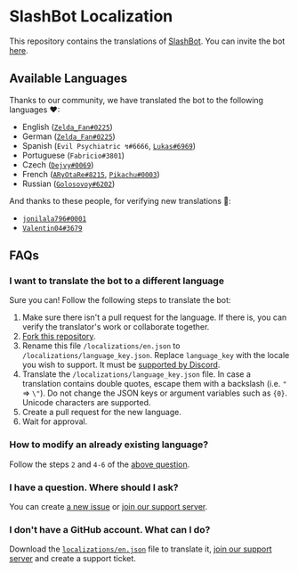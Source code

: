 # SlashBot Localization

This repository contains the translations of [SlashBot](https://top.gg/bot/788814313930096662).
You can invite the bot [here](https://discord.com/api/oauth2/authorize?client_id=788814313930096662&permissions=8&scope=bot%20applications.commands).

## Available Languages

Thanks to our community, we have translated the bot to the following languages ❤:

- English ([`Zelda_Fan#0225`](https://github.com/ZeldaFan0225))
- German ([`Zelda_Fan#0225`](https://github.com/ZeldaFan0225))
- Spanish (`Evil Psychiatric ↯#6666`, [`Lukas#6969`](https://github.com/LukassDev69))
- Portuguese (`Fabricio#3801`)
- Czech ([`Dejvy#0069`](https://github.com/Dejvy))
- French ([`ARγOtaRe#8215`](https://github.com/ARyOtaRe), [`Pikachu#0003`](https://github.com/PikaFederation))
- Russian ([`Golosovoy#6202`](https://github.com/Golosovoy))

And thanks to these people, for verifying new translations 💙:

- [`jonilala796#0001`](https://github.com/jonilala796)
- [`Valentin04#3679`](https://github.com/Valetin04)

## FAQs

### I want to translate the bot to a different language

Sure you can! Follow the following steps to translate the bot:

1. Make sure there isn't a pull request for the language. If there is, you can verify the translator's work or collaborate together.
2. [Fork this repository](https://github.com/SlashBotDiscord/i18n/fork).
3. Rename this file `/localizations/en.json` to `/localizations/language_key.json`. Replace `language_key` with the locale you wish to support. It must be [supported by Discord](https://discord.com/developers/docs/dispatch/field-values#predefined-field-values-accepted-locales).
4. Translate the `/localizations/language_key.json` file. In case a translation contains double quotes, escape them with a backslash (i.e. `"` => `\"`). Do not change the JSON keys or argument variables such as `{0}`. Unicode characters are supported.
5. Create a pull request for the new language.
6. Wait for approval.

### How to modify an already existing language?

Follow the steps `2` and `4-6` of the [above question](https://github.com/SlashBotDiscord/i18n#i-want-to-translate-the-bot-to-a-different-language).

### I have a question. Where should I ask?

You can create [a new issue](https://github.com/SlashBotDiscord/i18n/issues/new?labels=question) or [join our support server](https://discord.gg/hJGetcxCSy).

### I don't have a GitHub account. What can I do?

Download the [`localizations/en.json`](https://raw.githubusercontent.com/SlashBotDiscord/i18n/main/localizations/en.json) file to translate it, [join our support server](https://discord.gg/hJGetcxCSy) and create a support ticket.
